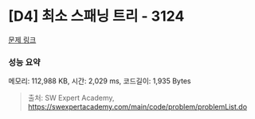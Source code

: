 # [D4] 최소 스패닝 트리 - 3124 

[문제 링크](https://swexpertacademy.com/main/code/problem/problemDetail.do?contestProbId=AV_mSnmKUckDFAWb) 

### 성능 요약

메모리: 112,988 KB, 시간: 2,029 ms, 코드길이: 1,935 Bytes



> 출처: SW Expert Academy, https://swexpertacademy.com/main/code/problem/problemList.do
